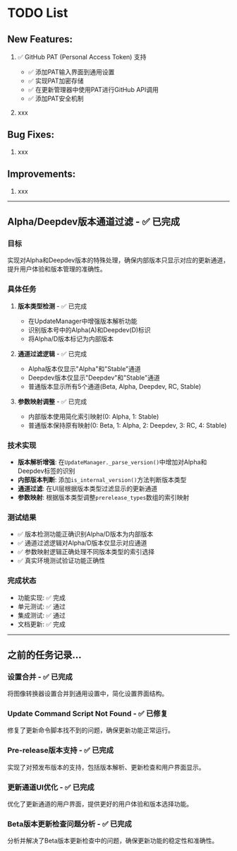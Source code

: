 # TODO List

## New Features:
1. ✅ GitHub PAT (Personal Access Token) 支持
   - ✅ 添加PAT输入界面到通用设置
   - ✅ 实现PAT加密存储
   - ✅ 在更新管理器中使用PAT进行GitHub API调用
   - ✅ 添加PAT安全机制

2. xxx

## Bug Fixes:
1. xxx

## Improvements:
1. xxx

---

## Alpha/Deepdev版本通道过滤 - ✅ 已完成

### 目标
实现对Alpha和Deepdev版本的特殊处理，确保内部版本只显示对应的更新通道，提升用户体验和版本管理的准确性。

### 具体任务
1. **版本类型检测** - ✅ 已完成
   - 在UpdateManager中增强版本解析功能
   - 识别版本号中的Alpha(A)和Deepdev(D)标识
   - 将Alpha/D版本标记为内部版本

2. **通道过滤逻辑** - ✅ 已完成
   - Alpha版本仅显示"Alpha"和"Stable"通道
   - Deepdev版本仅显示"Deepdev"和"Stable"通道
   - 普通版本显示所有5个通道(Beta, Alpha, Deepdev, RC, Stable)

3. **参数映射调整** - ✅ 已完成
   - 内部版本使用简化索引映射(0: Alpha, 1: Stable)
   - 普通版本保持原有映射(0: Beta, 1: Alpha, 2: Deepdev, 3: RC, 4: Stable)

### 技术实现
- **版本解析增强**: 在`UpdateManager._parse_version()`中增加对Alpha和Deepdev标签的识别
- **内部版本判断**: 添加`is_internal_version()`方法判断版本类型
- **通道过滤**: 在UI层根据版本类型过滤显示的更新通道
- **参数映射**: 根据版本类型调整`prerelease_types`数组的索引映射

### 测试结果
- ✅ 版本检测功能正确识别Alpha/D版本为内部版本
- ✅ 通道过滤逻辑对Alpha/D版本仅显示对应通道
- ✅ 参数映射逻辑正确处理不同版本类型的索引选择
- ✅ 真实环境测试验证功能正确性

### 完成状态
- 功能实现: ✅ 完成
- 单元测试: ✅ 通过
- 集成测试: ✅ 通过
- 文档更新: ✅ 完成

---

## 之前的任务记录...

### 设置合并 - ✅ 已完成
将图像转换器设置合并到通用设置中，简化设置界面结构。

### Update Command Script Not Found - ✅ 已修复
修复了更新命令脚本找不到的问题，确保更新功能正常运行。

### Pre-release版本支持 - ✅ 已完成
实现了对预发布版本的支持，包括版本解析、更新检查和用户界面显示。

### 更新通道UI优化 - ✅ 已完成
优化了更新通道的用户界面，提供更好的用户体验和版本选择功能。

### Beta版本更新检查问题分析 - ✅ 已完成
分析并解决了Beta版本更新检查中的问题，确保更新功能的稳定性和准确性。